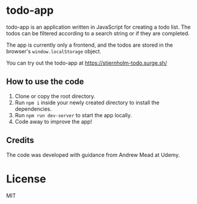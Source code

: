 # todo-app
todo-app is an application written in JavaScript for creating a todo list. The todos can be filtered according to a search string or if they are completed.

The app is currently only a frontend, and the todos are stored in the browser's `window.localStorage` object.

You can try out the todo-app at https://stjernholm-todo.surge.sh/

## How to use the code
1. Clone or copy the root directory.
2. Run `npm i` inside your newly created directory to install the dependencies.
3. Run `npm run dev-server` to start the app locally.
4. Code away to improve the app!

## Credits
The code was developed with guidance from Andrew Mead at Udemy.

# License
MIT